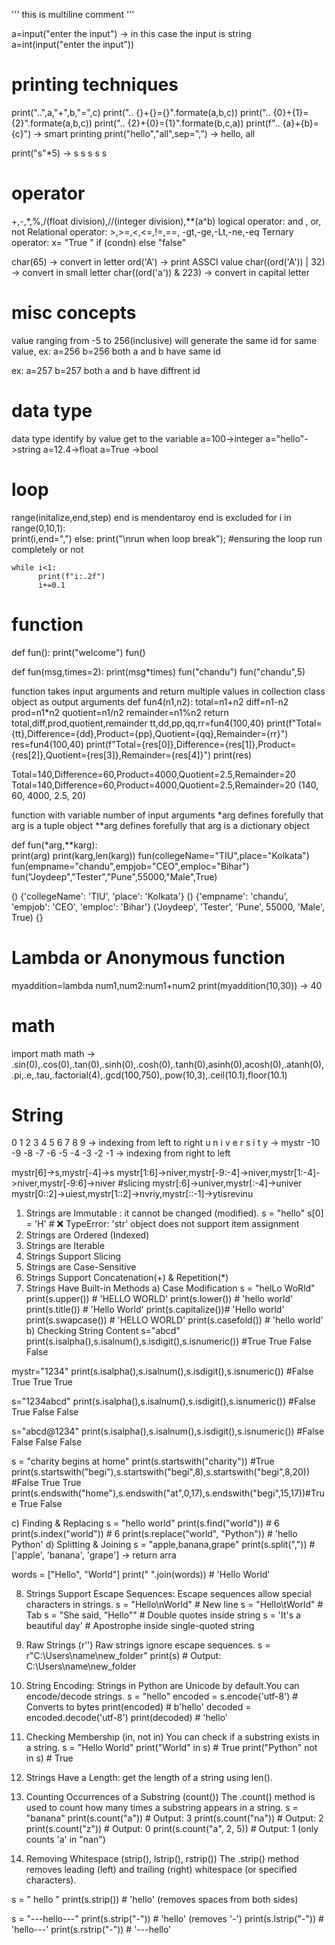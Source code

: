 ''' this is multiline comment '''

a=input("enter the input") -> in this case the input is string
a=int(input("enter the input"))

# printing techniques
print("..",a,"+",b,"=",c)
print(".. {}+{}={}".formate(a,b,c))
print(".. {0}+{1}={2}".formate(a,b,c))
print(".. {2}+{0}={1}".formate(b,c,a))
print(f".. {a}+{b}={c}") -> smart printing
print("hello","all",sep=",") -> hello, all

print("s"*5) -> s s s s s
# operator
+,-,*,%,/(float division),//(integer division),**(a^b)
logical operator: and , or, not
Relational operator: >,>=,<,<=,!=,==,    -gt,-ge,-Lt,-ne,-eq
Ternary operator: x= "True " if (condn) else "false"

char(65) -> convert in letter
ord('A') -> print ASSCI value
char((ord('A')) | 32) -> convert in small letter
char((ord('a')) & 223) -> convert in capital letter

# misc concepts
value ranging from -5 to 256(inclusive) will generate the same id for same value, 
ex: a=256 b=256 both a and b have same id

ex: a=257 b=257 both a and b have diffrent id

# data type
data type identify by value get to the variable 
a=100->integer a="hello"->string a=12.4->float a=True ->bool

# loop
range(initalize,end,step) end is mendentaroy end is excluded
for i in range(0,10,1):            
    print(i,end=",")
else:
    print("\nrun when loop break");  #ensuring the loop run completely or not

    while i<1:
          print(f"i:.2f")
          i+=0.1

# function
def fun():
      print("welcome")
fun()

def fun(msg,times=2):
      print(msg*times)
fun("chandu")
fun("chandu",5)

function takes input arguments and return multiple values in collection class object as output arguments
def fun4(n1,n2):
    total=n1+n2
    diff=n1-n2
    prod=n1*n2
    quotient=n1/n2
    remainder=n1%n2
    return total,diff,prod,quotient,remainder
tt,dd,pp,qq,rr=fun4(100,40)
print(f"Total={tt},Difference={dd},Product={pp},Quotient={qq},Remainder={rr}")
res=fun4(100,40)
print(f"Total={res[0]},Difference={res[1]},Product={res[2]},Quotient={res[3]},Remainder={res[4]}")
print(res)

Total=140,Difference=60,Product=4000,Quotient=2.5,Remainder=20
Total=140,Difference=60,Product=4000,Quotient=2.5,Remainder=20
(140, 60, 4000, 2.5, 20)


function with variable number of input arguments
*arg defines forefully that arg is a tuple object
**arg defines forefully that arg is a dictionary object

def fun(*arg,**karg):  
    print(arg)
    print(karg,len(karg))
fun(collegeName="TIU",place="Kolkata")
fun(empname="chandu",empjob="CEO",emploc="Bihar")
fun("Joydeep","Tester","Pune",55000,"Male",True)

()
{'collegeName': 'TIU', 'place': 'Kolkata'}
()
{'empname': 'chandu', 'empjob': 'CEO', 'emploc': 'Bihar'}
('Joydeep', 'Tester', 'Pune', 55000, 'Male', True)
{}

# Lambda or Anonymous function
myaddition=lambda num1,num2:num1+num2
print(myaddition(10,30)) -> 40

# math
import math
math -> .sin(0),.cos(0),.tan(0),.sinh(0),.cosh(0),.tanh(0),asinh(0),acosh(0),.atanh(0), .pi,.e,.tau,.factorial(4),.gcd(100,750),.pow(10,3),.ceil(10.1),floor(10.1)

# String
 0  1  2  3  4  5  6  7  8  9  -> indexing from left to right
 u  n  i  v  e  r  s  i  t  y -> mystr
-10 -9 -8 -7 -6 -5 -4 -3 -2 -1 -> indexing from right to left

mystr[6]->s,mystr[-4]->s
mystr[1:6]->niver,mystr[-9:-4]->niver,mystr[1:-4]->niver,mystr[-9:6]->niver    #slicing
mystr[:6]->univer,mystr[:-4]->univer
mystr[0::2]->uiest,mystr[1::2]->nvriy,mystr[::-1]->ytisrevinu

1. Strings are Immutable : it cannot be changed (modified).
s = "hello"
s[0] = 'H'  # ❌ TypeError: 'str' object does not support item assignment
2. Strings are Ordered (Indexed)
3. Strings are Iterable
4. Strings Support Slicing
5. Strings are Case-Sensitive
6. Strings Support Concatenation(+) & Repetition(*)
7. Strings Have Built-in Methods
a) Case Modification
s = "helLo WoRld"
print(s.upper())     # 'HELLO WORLD'
print(s.lower())     # 'hello world'
print(s.title())     # 'Hello World'
print(s.capitalize())# 'Hello world'
print(s.swapcase())  # 'HELLO WORLD'
print(s.casefold())  # 'hello world'
b) Checking String Content
s="abcd"
print(s.isalpha(),s.isalnum(),s.isdigit(),s.isnumeric()) #True True False False

mystr="1234"
print(s.isalpha(),s.isalnum(),s.isdigit(),s.isnumeric()) #False True True True

s="1234abcd"
print(s.isalpha(),s.isalnum(),s.isdigit(),s.isnumeric()) #False True False False

s="abcd@1234"
print(s.isalpha(),s.isalnum(),s.isdigit(),s.isnumeric()) #False False False False

s = "charity begins at home"
print(s.startswith("charity")) #True
print(s.startswith("begi"),s.startswith("begi",8),s.startswith("begi",8,20)) #False True True
print(s.endswith("home"),s.endswith("at",0,17),s.endswith("begi",15,17))#True True False

c) Finding & Replacing
s = "hello world"
print(s.find("world"))   # 6
print(s.index("world"))  # 6
print(s.replace("world", "Python"))  # 'hello Python'
d) Splitting & Joining
s = "apple,banana,grape"
print(s.split(","))  # ['apple', 'banana', 'grape'] -> return arra

words = ["Hello", "World"]
print(" ".join(words))  # 'Hello World'

8. Strings Support Escape Sequences: Escape sequences allow special characters in strings.
s = "Hello\nWorld"   # New line
s = "Hello\tWorld"   # Tab
s = "She said, \"Hello\""  # Double quotes inside string
s = 'It\'s a beautiful day' # Apostrophe inside single-quoted string

9. Raw Strings (r'')
Raw strings ignore escape sequences.
s = r"C:\Users\name\new_folder"
print(s)  # Output: C:\Users\name\new_folder

10. String Encoding: Strings in Python are Unicode by default.You can encode/decode strings.
s = "hello"
encoded = s.encode('utf-8')  # Converts to bytes
print(encoded)  # b'hello'
decoded = encoded.decode('utf-8')
print(decoded)  # 'hello'

11. Checking Membership (in, not in)
You can check if a substring exists in a string.
s = "Hello World"
print("World" in s)   # True
print("Python" not in s)  # True

12. Strings Have a Length: get the length of a string using len().

13. Counting Occurrences of a Substring (count())
The .count() method is used to count how many times a substring appears in a string.
s = "banana"
print(s.count("a"))   # Output: 3
print(s.count("na"))  # Output: 2
print(s.count("z"))   # Output: 0
print(s.count("a", 2, 5))  # Output: 1 (only counts 'a' in "nan")

14. Removing Whitespace (strip(), lstrip(), rstrip())
The .strip() method removes leading (left) and trailing (right) whitespace (or specified characters).

s = "   hello   "
print(s.strip())   # 'hello' (removes spaces from both sides)

s = "---hello---"
print(s.strip("-"))   # 'hello' (removes '-')
print(s.lstrip("-"))  # 'hello---'
print(s.rstrip("-"))  # '---hello'